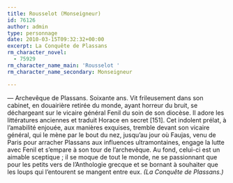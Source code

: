 ```yaml
---
title: Rousselot (Monseigneur)
id: 76126
author: admin
type: personnage
date: 2010-03-15T09:32:32+00:00
excerpt: La Conquête de Plassans
rm_character_novel:
  - 75929
rm_character_name_main: 'Rousselot '
rm_character_name_secondary: Monseigneur

---
```

— Archevêque de Plassans. Soixante ans. Vit frileusement dans son cabinet, en douairière retirée du monde, ayant horreur du bruit, se déchargeant sur le vicaire général Fenil du soin de son diocèse. Il adore les littératures anciennes et traduit Horace en secret [151]. Cet indolent prélat, à l&rsquo;amabilité enjouée, aux manières exquises, tremble devant son vicaire général, qui le mène par le bout du nez, jusqu&rsquo;au jour où Faujas, venu de Paris pour arracher Plassans aux influences ultramontaines, engage la lutte avec Fenil et s&rsquo;empare à son tour de l&rsquo;archevêque. Au fond, celui-ci est un aimable sceptique ; il se moque de tout le monde, ne se passionnant que pour les petits vers de l&rsquo;Anthologie grecque et se bornant à souhaiter que les loups qui l&rsquo;entourent se mangent entre eux. _(La Conquête de Plassans.)_